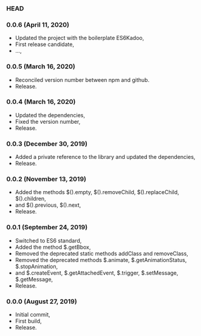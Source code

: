 ### HEAD

### 0.0.6 (April 11, 2020)

  * Updated the project with the boilerplate ES6Kadoo,
  * First release candidate,
  * ...,


### 0.0.5 (March 16, 2020)

  * Reconciled version number between npm and github.
  * Release.


### 0.0.4 (March 16, 2020)

  * Updated the dependencies,
  * Fixed the version number,
  * Release.


### 0.0.3 (December 30, 2019)

  * Added a private reference to the library and updated the dependencies,
  * Release.


### 0.0.2 (November 13, 2019)

  * Added the methods $().empty, $().removeChild, $().replaceChild, $().children,
  * and $().previous, $().next,
  * Release.


### 0.0.1 (September 24, 2019)

  * Switched to ES6 standard,
  * Added the method $.getBbox,
  * Removed the deprecated static methods addClass and removeClass,
  * Removed the deprecated methods $.animate, $.getAnimationStatus, $.stopAnimation,
  * and $.createEvent, $.getAttachedEvent, $.trigger, $.setMessage, $.getMessage,
  * Release.


### 0.0.0 (August 27, 2019)

  * Initial commit,
  * First build,
  * Release.
